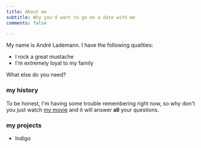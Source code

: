 ```yaml
---
title: About me
subtitle: Why you'd want to go on a date with me
comments: false

---
```

My name is André Lademann. I have the following qualities:

* I rock a great mustache
* I'm extremely loyal to my family

What else do you need?

### my history

To be honest, I'm having some trouble remembering right now, so why don't you just watch [my movie](http://en.wikipedia.org/wiki/The_Princess_Bride_%28film%29) and it will answer **all** your questions.

### my projects

* Indigo